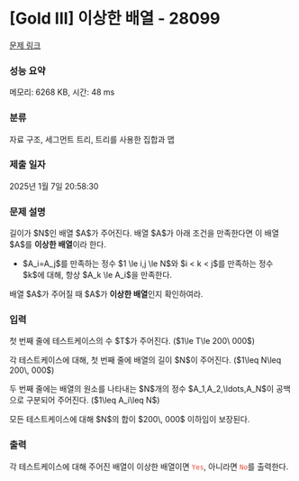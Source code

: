 # [Gold III] 이상한 배열 - 28099 

[문제 링크](https://www.acmicpc.net/problem/28099) 

### 성능 요약

메모리: 6268 KB, 시간: 48 ms

### 분류

자료 구조, 세그먼트 트리, 트리를 사용한 집합과 맵

### 제출 일자

2025년 1월 7일 20:58:30

### 문제 설명

<p>길이가 $N$인 배열 $A$가 주어진다. 배열 $A$가 아래 조건을 만족한다면 이 배열 $A$를 <strong>이상한 배열</strong>이라 한다.</p>

<ul>
	<li>$A_i=A_j$를 만족하는 정수 $1 \le i,j \le N$와 $i < k < j$를 만족하는 정수 $k$에 대해, 항상 $A_k \le A_i$을 만족한다.</li>
</ul>

<p>배열 $A$가 주어질 때 $A$가 <strong>이상한 배열</strong>인지 확인하여라.</p>

### 입력 

 <p>첫 번째 줄에 테스트케이스의 수 $T$가 주어진다. ($1\le T\le 200\ 000$)</p>

<p>각 테스트케이스에 대해, 첫 번째 줄에 배열의 길이 $N$이 주어진다. ($1\leq N\leq 200\, 000$)</p>

<p>두 번째 줄에는 배열의 원소를 나타내는 $N$개의 정수 $A_1,A_2,\ldots,A_N$이 공백으로 구분되어 주어진다. ($1\leq A_i\leq N$)</p>

<p>모든 테스트케이스에 대해 $N$의 합이 $200\, 000$ 이하임이 보장된다.</p>

### 출력 

 <p>각 테스트케이스에 대해 주어진 배열이 이상한 배열이면 <span style="color:#e74c3c;"><code>Yes</code></span>, 아니라면 <span style="color:#e74c3c;"><code>No</code></span>를 출력한다.</p>

